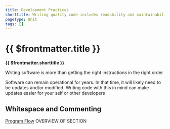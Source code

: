 ```yaml
---
title: Development Practices
shorttitle: Writing quality code includes readability and maintainability
pageType: Unit
tags: []
---
```


# {{ $frontmatter.title }}
**{{ $frontmatter.shorttitle }}**

Writing software is more than getting the right instructions in the right order

Software can remain operational for years. In that time, it will likely need to be updates and/or modified. Writing code with this in mind can make updates easier for your self or other developers

## Whitespace and Commenting
[Program Flow](./WhitespaceAndCommenting)
OVERVIEW OF SECTION
